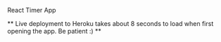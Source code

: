 React Timer App


** Live deployment to Heroku takes about 8 seconds to load when first opening the app. Be patient :) **
